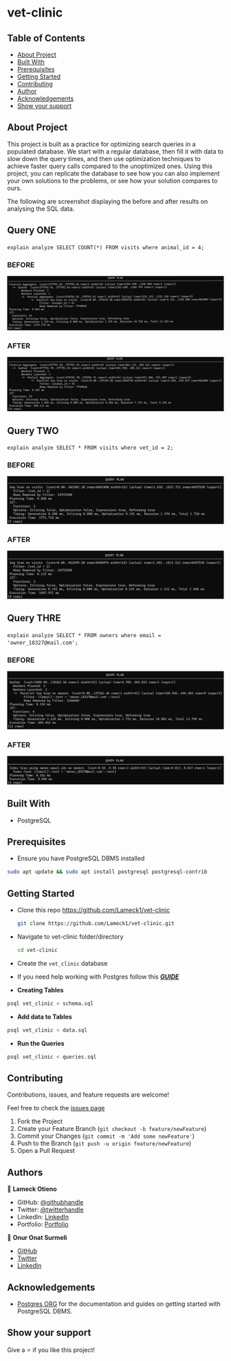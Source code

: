 # vet-clinic

## Table of Contents

- [About Project](#about-project)
- [Built With](#built-with)
- [Prerequisites](#prerequisites)
- [Getting Started](#getting-started)
- [Contributing](#contributing)
- [Author](#author)
- [Acknowledgements](#acknowledgements)
- [Show your support](#show-your-support)

## About Project

This project is built as a practice for optimizing search queries in a populated database. We start with a regular database, then fill it with data to slow down the query times, and then use optimization techniques to achieve faster query calls compared to the unoptimized ones. Using this project, you can replicate the database to see how you can also implement your own solutions to the problems, or see how your solution compares to ours.

The following are screenshot displaying the before and after results on analysing the SQL data.

## Query ONE

`explain analyze SELECT COUNT(*) FROM visits where animal_id = 4;`

### BEFORE

![query_one_before](./assets/query_one_before.png)

### AFTER

![query_one_after](./assets/query_one_after.png)

## Query TWO

`explain analyze SELECT * FROM visits where vet_id = 2;`

### BEFORE

![query_two_before](./assets/query_two_before.png)

### AFTER

![query_two_after](./assets/query_two_after.png)

## Query THRE

`explain analyze SELECT * FROM owners where email = 'owner_18327@mail.com';`

### BEFORE

![query_three_before](./assets/query_three_before.png)

### AFTER

![query_three_after](./assets/query_three_after.png)

## Built With

- PostgreSQL

## Prerequisites

- Ensure you have PostgreSQL DBMS installed

```bash
sudo apt update && sudo apt install postgresql postgresql-contrib
```

## Getting Started

- Clone this repo <https://github.com/Lameck1/vet-clinic>

  ```bash
  git clone https://github.com/Lameck1/vet-clinic.git
  ```

- Navigate to vet-clinic folder/directory

  ```bash
  cd vet-clinic
  ```

- Create the `vet_clinic` database

- If you need help working with Postgres follow this **_[GUIDE](https://www.digitalocean.com/community/tutorials/how-to-install-postgresql-on-ubuntu-20-04-quickstart)_**

- **Creating Tables**

```bash
psql vet_clinic < schema.sql
```

- **Add data to Tables**

```bash
psql vet_clinic < data.sql
```

- **Run the Queries**

```bash
psql vet_clinic < queries.sql
```

## Contributing

Contributions, issues, and feature requests are welcome!

Feel free to check the [issues page](https://github.com/Lameck1/vet-clinic/issues)

1. Fork the Project
2. Create your Feature Branch (`git checkout -b feature/newFeature`)
3. Commit your Changes (`git commit -m 'Add some newFeature'`)
4. Push to the Branch (`git push -u origin feature/newFeature`)
5. Open a Pull Request

## Authors

👤 **Lameck Otieno**

- GitHub: [@githubhandle](https://github.com/Lameck1)
- Twitter: [@twitterhandle](https://twitter.com/lameck721)
- LinkedIn: [LinkedIn](https://www.linkedin.com/in/lameck-odhiambo-642b7077/)
- Portfolio: [Portfolio](https://lameck.me)

👤 **Onur Onat Surmeli**

- [GitHub](https://github.com/Zibilyonik)
- [Twitter](https://twitter.com/OnurSurmeli2)
- [LinkedIn](https://www.linkedin.com/in/onuronatsurmeli/)

## Acknowledgements

- [Postgres ORG](https://www.postgresql.org/) for the documentation and guides on getting started with PostgreSQL DBMS.

## Show your support

Give a ⭐️ if you like this project!
